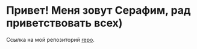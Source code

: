 # Привет! Меня зовут Серафим, рад приветствовать всех)
Ссылка на мой репозиторий [repo](https://github.com/Mifaresss/kottans-frontend).

